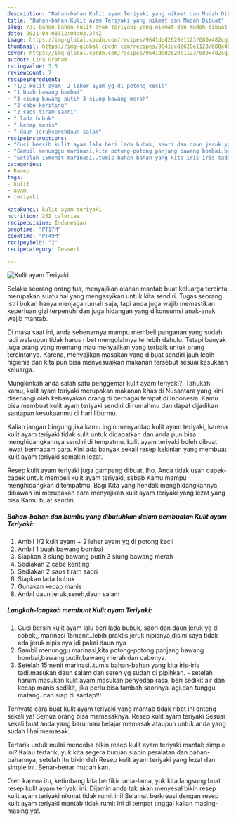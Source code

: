 ```yaml
---
description: "Bahan-bahan Kulit ayam Teriyaki yang nikmat dan Mudah Dibuat"
title: "Bahan-bahan Kulit ayam Teriyaki yang nikmat dan Mudah Dibuat"
slug: 731-bahan-bahan-kulit-ayam-teriyaki-yang-nikmat-dan-mudah-dibuat
date: 2021-04-08T12:04:03.374Z
image: https://img-global.cpcdn.com/recipes/9641dcd2620e1123/680x482cq70/kulit-ayam-teriyaki-foto-resep-utama.jpg
thumbnail: https://img-global.cpcdn.com/recipes/9641dcd2620e1123/680x482cq70/kulit-ayam-teriyaki-foto-resep-utama.jpg
cover: https://img-global.cpcdn.com/recipes/9641dcd2620e1123/680x482cq70/kulit-ayam-teriyaki-foto-resep-utama.jpg
author: Lina Graham
ratingvalue: 3.5
reviewcount: 7
recipeingredient:
- "1/2 kulit ayam  2 leher ayam yg di potong kecil"
- "1 buah bawang bombai"
- "3 siung bawang putih 3 siung bawang merah"
- "2 cabe keriting"
- "2 saos tiram saori"
- " lada bubuk"
- " kecap manis"
- " daun jerukserehdaun salam"
recipeinstructions:
- "Cuci bersih kulit ayam lalu beri lada bubuk, saori dan daun jeruk yg di sobek,, marinasi 15menit..lebih praktis jeruk nipisnya,disini saya tidak ada jeruk nipis nya jdi pakai daun nya"
- "Sambil menunggu marinasi,kita potong-potong panjang bawang bombai,bawang putih,bawang merah dan cabenya."
- "Setelah 15menit marinasi..tumis bahan-bahan yang kita iris-iris tadi,masukan daun salam dan sereh yg sudah di pipihkan.  setelah harum masukan kulit ayam,masukan penyedap rasa, beri sedikit air dan kecap manis sedikit, jika perlu bisa tambah saorinya lagi,dan tunggu matang..dan siap di santap!!!"
categories:
- Resep
tags:
- kulit
- ayam
- teriyaki

katakunci: kulit ayam teriyaki 
nutrition: 252 calories
recipecuisine: Indonesian
preptime: "PT17M"
cooktime: "PT49M"
recipeyield: "2"
recipecategory: Dessert

---
```



![Kulit ayam Teriyaki](https://img-global.cpcdn.com/recipes/9641dcd2620e1123/680x482cq70/kulit-ayam-teriyaki-foto-resep-utama.jpg)

Selaku seorang orang tua, menyajikan olahan mantab buat keluarga tercinta merupakan suatu hal yang mengasyikan untuk kita sendiri. Tugas seorang istri bukan hanya menjaga rumah saja, tapi anda juga wajib memastikan keperluan gizi terpenuhi dan juga hidangan yang dikonsumsi anak-anak wajib mantab.

Di masa  saat ini, anda sebenarnya mampu membeli panganan yang sudah jadi walaupun tidak harus ribet mengolahnya terlebih dahulu. Tetapi banyak juga orang yang memang mau menyajikan yang terbaik untuk orang tercintanya. Karena, menyajikan masakan yang dibuat sendiri jauh lebih higienis dan kita pun bisa menyesuaikan makanan tersebut sesuai kesukaan keluarga. 



Mungkinkah anda salah satu penggemar kulit ayam teriyaki?. Tahukah kamu, kulit ayam teriyaki merupakan makanan khas di Nusantara yang kini disenangi oleh kebanyakan orang di berbagai tempat di Indonesia. Kamu bisa membuat kulit ayam teriyaki sendiri di rumahmu dan dapat dijadikan santapan kesukaanmu di hari liburmu.

Kalian jangan bingung jika kamu ingin menyantap kulit ayam teriyaki, karena kulit ayam teriyaki tidak sulit untuk didapatkan dan anda pun bisa menghidangkannya sendiri di tempatmu. kulit ayam teriyaki boleh dibuat lewat bermacam cara. Kini ada banyak sekali resep kekinian yang membuat kulit ayam teriyaki semakin lezat.

Resep kulit ayam teriyaki juga gampang dibuat, lho. Anda tidak usah capek-capek untuk membeli kulit ayam teriyaki, sebab Kamu mampu menghidangkan ditempatmu. Bagi Kita yang hendak menghidangkannya, dibawah ini merupakan cara menyajikan kulit ayam teriyaki yang lezat yang bisa Kamu buat sendiri.

<!--inarticleads1-->

##### Bahan-bahan dan bumbu yang dibutuhkan dalam pembuatan Kulit ayam Teriyaki:

1. Ambil 1/2 kulit ayam + 2 leher ayam yg di potong kecil
1. Ambil 1 buah bawang bombai
1. Siapkan 3 siung bawang putih 3 siung bawang merah
1. Sediakan 2 cabe keriting
1. Sediakan 2 saos tiram saori
1. Siapkan  lada bubuk
1. Gunakan  kecap manis
1. Ambil  daun jeruk,sereh,daun salam




<!--inarticleads2-->

##### Langkah-langkah membuat Kulit ayam Teriyaki:

1. Cuci bersih kulit ayam lalu beri lada bubuk, saori dan daun jeruk yg di sobek,, marinasi 15menit..lebih praktis jeruk nipisnya,disini saya tidak ada jeruk nipis nya jdi pakai daun nya
1. Sambil menunggu marinasi,kita potong-potong panjang bawang bombai,bawang putih,bawang merah dan cabenya.
1. Setelah 15menit marinasi..tumis bahan-bahan yang kita iris-iris tadi,masukan daun salam dan sereh yg sudah di pipihkan. -  setelah harum masukan kulit ayam,masukan penyedap rasa, beri sedikit air dan kecap manis sedikit, jika perlu bisa tambah saorinya lagi,dan tunggu matang..dan siap di santap!!!




Ternyata cara buat kulit ayam teriyaki yang mantab tidak ribet ini enteng sekali ya! Semua orang bisa memasaknya. Resep kulit ayam teriyaki Sesuai sekali buat anda yang baru mau belajar memasak ataupun untuk anda yang sudah lihai memasak.

Tertarik untuk mulai mencoba bikin resep kulit ayam teriyaki mantab simple ini? Kalau tertarik, yuk kita segera buruan siapin peralatan dan bahan-bahannya, setelah itu bikin deh Resep kulit ayam teriyaki yang lezat dan simple ini. Benar-benar mudah kan. 

Oleh karena itu, ketimbang kita berfikir lama-lama, yuk kita langsung buat resep kulit ayam teriyaki ini. Dijamin anda tak akan menyesal bikin resep kulit ayam teriyaki nikmat tidak rumit ini! Selamat berkreasi dengan resep kulit ayam teriyaki mantab tidak rumit ini di tempat tinggal kalian masing-masing,ya!.

